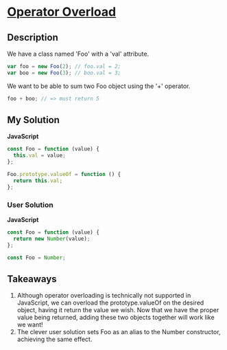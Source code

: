 # [Operator Overload](https://www.codewars.com/kata/52a0849a852a854d050005f4)

## Description

We have a class named 'Foo' with a 'val' attribute.

```js
var foo = new Foo(2); // foo.val = 2;
var boo = new Foo(3); // boo.val = 3;
```

We want to be able to sum two Foo object using the '+' operator.

```js
foo + boo; // => must return 5
```

## My Solution

**JavaScript**

```js
const Foo = function (value) {
  this.val = value;
};

Foo.prototype.valueOf = function () {
  return this.val;
};
```

### User Solution

**JavaScript**

```js
const Foo = function (value) {
  return new Number(value);
};
```

```js
const Foo = Number;
```

## Takeaways

1. Although operator overloading is technically not supported in JavaScript, we can overload the prototype.valueOf on the desired object, having it return the value we wish. Now that we have the proper value being returned, adding these two objects together will work like we want!
2. The clever user solution sets Foo as an alias to the Number constructor, achieving the same effect.

